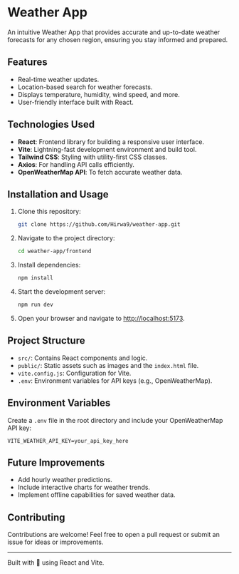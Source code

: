 # Weather App

An intuitive Weather App that provides accurate and up-to-date weather forecasts for any chosen region, ensuring you stay informed and prepared.

## Features

- Real-time weather updates.
- Location-based search for weather forecasts.
- Displays temperature, humidity, wind speed, and more.
- User-friendly interface built with React.

## Technologies Used

- **React**: Frontend library for building a responsive user interface.
- **Vite**: Lightning-fast development environment and build tool.
- **Tailwind CSS**: Styling with utility-first CSS classes.
- **Axios**: For handling API calls efficiently.
- **OpenWeatherMap API**: To fetch accurate weather data.

## Installation and Usage

1. Clone this repository:

   ```bash
   git clone https://github.com/Hirwa9/weather-app.git
   ```

2. Navigate to the project directory:

   ```bash
   cd weather-app/frontend
   ```

3. Install dependencies:

   ```bash
   npm install
   ```

4. Start the development server:

   ```bash
   npm run dev
   ```

5. Open your browser and navigate to [http://localhost:5173](http://localhost:5173).

## Project Structure

- `src/`: Contains React components and logic.
- `public/`: Static assets such as images and the `index.html` file.
- `vite.config.js`: Configuration for Vite.
- `.env`: Environment variables for API keys (e.g., OpenWeatherMap).

## Environment Variables

Create a `.env` file in the root directory and include your OpenWeatherMap API key:

```env
VITE_WEATHER_API_KEY=your_api_key_here
```

## Future Improvements

- Add hourly weather predictions.
- Include interactive charts for weather trends.
- Implement offline capabilities for saved weather data.

## Contributing

Contributions are welcome! Feel free to open a pull request or submit an issue for ideas or improvements.

---

Built with 💙 using React and Vite.
